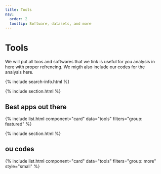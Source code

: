 ```yaml
---
title: Tools
nav:
  order: 2
  tooltip: Software, datasets, and more
---
```


# <i class="fas fa-tools"></i>Tools

We will put all toos and softwares that we tink is useful for you analysis in here with proper refrencing. We migth also include our codes for the analysis here.

{% include search-info.html %}

{% include section.html %}

## Best apps out there

{% include list.html component="card" data="tools" filters="group: featured" %}

{% include section.html %}

## ou codes

{% include list.html component="card" data="tools" filters="group: more" style="small" %}
